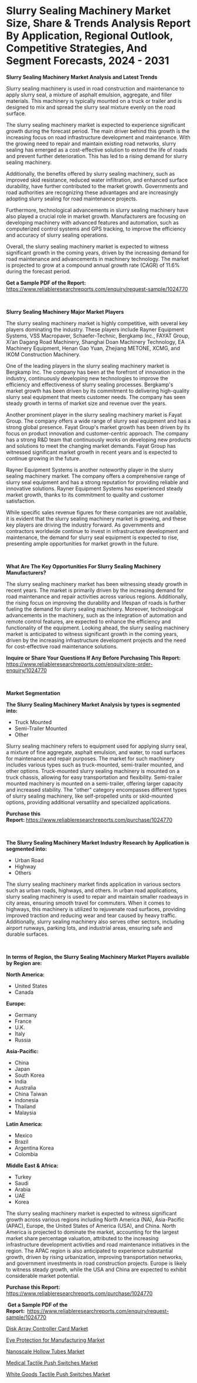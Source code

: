 <p><h1>Slurry Sealing Machinery Market Size, Share & Trends Analysis Report By Application, Regional Outlook, Competitive Strategies, And Segment Forecasts, 2024 - 2031</h1></p><p><strong>Slurry Sealing Machinery Market Analysis and Latest Trends</strong></p>
<p><p>Slurry sealing machinery is used in road construction and maintenance to apply slurry seal, a mixture of asphalt emulsion, aggregate, and filler materials. This machinery is typically mounted on a truck or trailer and is designed to mix and spread the slurry seal mixture evenly on the road surface.</p><p>The slurry sealing machinery market is expected to experience significant growth during the forecast period. The main driver behind this growth is the increasing focus on road infrastructure development and maintenance. With the growing need to repair and maintain existing road networks, slurry sealing has emerged as a cost-effective solution to extend the life of roads and prevent further deterioration. This has led to a rising demand for slurry sealing machinery.</p><p>Additionally, the benefits offered by slurry sealing machinery, such as improved skid resistance, reduced water infiltration, and enhanced surface durability, have further contributed to the market growth. Governments and road authorities are recognizing these advantages and are increasingly adopting slurry sealing for road maintenance projects.</p><p>Furthermore, technological advancements in slurry sealing machinery have also played a crucial role in market growth. Manufacturers are focusing on developing machinery with advanced features and automation, such as computerized control systems and GPS tracking, to improve the efficiency and accuracy of slurry sealing operations.</p><p>Overall, the slurry sealing machinery market is expected to witness significant growth in the coming years, driven by the increasing demand for road maintenance and advancements in machinery technology. The market is projected to grow at a compound annual growth rate (CAGR) of 11.6% during the forecast period.</p></p>
<p><strong>Get a Sample PDF of the Report:&nbsp;</strong> <a href="https://www.reliableresearchreports.com/enquiry/request-sample/1024770">https://www.reliableresearchreports.com/enquiry/request-sample/1024770</a></p>
<p>&nbsp;</p>
<p><strong>Slurry Sealing Machinery Major Market Players</strong></p>
<p><p>The slurry sealing machinery market is highly competitive, with several key players dominating the industry. These players include Rayner Equipment Systems, VSS Macropaver, Schaefer-Technic, Bergkamp Inc., FAYAT Group, Xi’an Dagang Road Machinery, Shanghai Doan Machinery Technology, EA Machinery Equipment, Henan Gao Yuan, Zhejiang METONE, XCMG, and IKOM Construction Machinery.</p><p>One of the leading players in the slurry sealing machinery market is Bergkamp Inc. The company has been at the forefront of innovation in the industry, continuously developing new technologies to improve the efficiency and effectiveness of slurry sealing processes. Bergkamp's market growth has been driven by its commitment to delivering high-quality slurry seal equipment that meets customer needs. The company has seen steady growth in terms of market size and revenue over the years.</p><p>Another prominent player in the slurry sealing machinery market is Fayat Group. The company offers a wide range of slurry seal equipment and has a strong global presence. Fayat Group's market growth has been driven by its focus on product innovation and customer-centric approach. The company has a strong R&D team that continuously works on developing new products and solutions to meet the changing market demands. Fayat Group has witnessed significant market growth in recent years and is expected to continue growing in the future.</p><p>Rayner Equipment Systems is another noteworthy player in the slurry sealing machinery market. The company offers a comprehensive range of slurry seal equipment and has a strong reputation for providing reliable and innovative solutions. Rayner Equipment Systems has experienced steady market growth, thanks to its commitment to quality and customer satisfaction.</p><p>While specific sales revenue figures for these companies are not available, it is evident that the slurry sealing machinery market is growing, and these key players are driving the industry forward. As governments and contractors worldwide continue to invest in infrastructure development and maintenance, the demand for slurry seal equipment is expected to rise, presenting ample opportunities for market growth in the future.</p></p>
<p>&nbsp;</p>
<p><strong>What Are The Key Opportunities For Slurry Sealing Machinery Manufacturers?</strong></p>
<p><p>The slurry sealing machinery market has been witnessing steady growth in recent years. The market is primarily driven by the increasing demand for road maintenance and repair activities across various regions. Additionally, the rising focus on improving the durability and lifespan of roads is further fueling the demand for slurry sealing machinery. Moreover, technological advancements in the machinery, such as the integration of automation and remote control features, are expected to enhance the efficiency and functionality of the equipment. Looking ahead, the slurry sealing machinery market is anticipated to witness significant growth in the coming years, driven by the increasing infrastructure development projects and the need for cost-effective road maintenance solutions.</p></p>
<p><strong>Inquire or Share Your Questions If Any Before Purchasing This Report:</strong> <a href="https://www.reliableresearchreports.com/enquiry/pre-order-enquiry/1024770">https://www.reliableresearchreports.com/enquiry/pre-order-enquiry/1024770</a></p>
<p>&nbsp;</p>
<p><strong>Market Segmentation</strong></p>
<p><strong>The Slurry Sealing Machinery Market Analysis by types is segmented into:</strong></p>
<p><ul><li>Truck Mounted</li><li>Semi-Trailer Mounted</li><li>Other</li></ul></p>
<p><p>Slurry sealing machinery refers to equipment used for applying slurry seal, a mixture of fine aggregate, asphalt emulsion, and water, to road surfaces for maintenance and repair purposes. The market for such machinery includes various types such as truck-mounted, semi-trailer mounted, and other options. Truck-mounted slurry sealing machinery is mounted on a truck chassis, allowing for easy transportation and flexibility. Semi-trailer mounted machinery is mounted on a semi-trailer, offering larger capacity and increased stability. The "other" category encompasses different types of slurry sealing machinery, like self-propelled units or skid-mounted options, providing additional versatility and specialized applications.</p></p>
<p><strong>Purchase this Report:&nbsp;</strong><a href="https://www.reliableresearchreports.com/purchase/1024770">https://www.reliableresearchreports.com/purchase/1024770</a></p>
<p>&nbsp;</p>
<p><strong>The Slurry Sealing Machinery Market Industry Research by Application is segmented into:</strong></p>
<p><ul><li>Urban Road</li><li>Highway</li><li>Others</li></ul></p>
<p><p>The slurry sealing machinery market finds application in various sectors such as urban roads, highways, and others. In urban road applications, slurry sealing machinery is used to repair and maintain smaller roadways in city areas, ensuring smooth travel for commuters. When it comes to highways, this machinery is utilized to rejuvenate road surfaces, providing improved traction and reducing wear and tear caused by heavy traffic. Additionally, slurry sealing machinery also serves other sectors, including airport runways, parking lots, and industrial areas, ensuring safe and durable surfaces.</p></p>
<p>&nbsp;</p>
<p><strong>In terms of Region, the Slurry Sealing Machinery Market Players available by Region are:</strong></p>
<p>
    <p> <strong> North America: </strong>
        <ul>
            <li>United States</li>
            <li>Canada</li>
        </ul>
        </p> 
    <p> <strong> Europe: </strong>
        <ul>
            <li>Germany</li>
            <li>France</li>
            <li>U.K.</li>
            <li>Italy</li>
            <li>Russia</li>
        </ul>
        </p> 
    <p> <strong> Asia-Pacific: </strong>
        <ul>
            <li>China</li>
            <li>Japan</li>
            <li>South Korea</li>
            <li>India</li>
            <li>Australia</li>
            <li>China Taiwan</li>
            <li>Indonesia</li>
            <li>Thailand</li>
            <li>Malaysia</li>
        </ul>
        </p> 
    <p> <strong> Latin America: </strong>
        <ul>
            <li>Mexico</li>
            <li>Brazil</li>
            <li>Argentina Korea</li>
            <li>Colombia</li>
        </ul>
        </p> 
    <p> <strong> Middle East & Africa: </strong>
        <ul>
            <li>Turkey</li>
            <li>Saudi</li>
            <li>Arabia</li>
            <li>UAE</li>
            <li>Korea</li>
        </ul>
    </p>
    </p>
<p><p>The slurry sealing machinery market is expected to witness significant growth across various regions including North America (NA), Asia-Pacific (APAC), Europe, the United States of America (USA), and China. North America is projected to dominate the market, accounting for the largest market share percentage valuation, attributed to the increasing infrastructure development activities and road maintenance initiatives in the region. The APAC region is also anticipated to experience substantial growth, driven by rising urbanization, improving transportation networks, and government investments in road construction projects. Europe is likely to witness steady growth, while the USA and China are expected to exhibit considerable market potential.</p></p>
<p><strong>Purchase this Report: </strong><a href="https://www.reliableresearchreports.com/purchase/1024770">https://www.reliableresearchreports.com/purchase/1024770</a></p>
<p>&nbsp;<strong>Get a Sample PDF of the Report:&nbsp;&nbsp;</strong><a href="https://www.reliableresearchreports.com/enquiry/request-sample/1024770">https://www.reliableresearchreports.com/enquiry/request-sample/1024770</a></p>
<p><strong></strong></p>
<p><p><a href="https://medium.com/p/520a74d5b4aa/edit">Disk Array Controller Card Market</a></p><p><a href="https://medium.com/@katherineince77/eye-protection-for-manufacturing-market-trends-forecast-and-competitive-analysis-to-2031-89b41c8e6734">Eye Protection for Manufacturing Market</a></p><p><a href="https://medium.com/@nathanpatel65/nanoscale-hollow-tubes-market-furnishes-information-on-market-share-market-trends-and-market-6246d0dbab2d">Nanoscale Hollow Tubes Market</a></p><p><a href="https://medium.com/@nathanpatel65/medical-tactile-push-switches-market-size-market-outlook-and-market-forecast-2024-to-2031-5baa8c6877cf">Medical Tactile Push Switches Market</a></p><p><a href="https://medium.com/@nathanpatel65/white-goods-tactile-push-switches-market-size-cagr-trends-2024-2030-bf855c3f45cb">White Goods Tactile Push Switches Market</a></p></p>